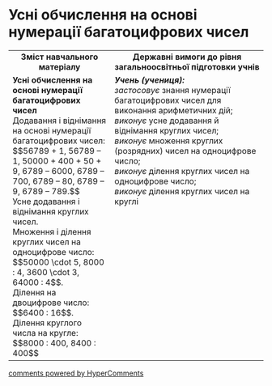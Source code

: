 <div id="hypercomments_widget" class="js-hypercomments-widget invisible"></div>

# Усні обчислення на основі нумерації багатоцифрових чисел
<table>
  <tr>
    <td width="40%" align="center"><b>Зміст навчального матеріалу<b></td>
    <td width="60%" align="center"><b>Державні вимоги до рівня загальноосвітньої підготовки учнів</b></td>
  </tr>
  <tr>
    <td width="40%" style="vertical-align:top !important;"><b>Усні обчислення на основі нумерації багатоцифрових чисел</b><br>
Додавання і віднімання на основі нумерації багатоцифрових чисел: $$56789 + 1, 56789 – 1, 50000 + 400 + 50 + 9, 6789 –  6000, 6789 – 700, 6789 – 80, 6789 – 9, 6789 – 789.$$<br> 
Усне додавання і віднімання круглих чисел.<br>
Множення і ділення круглих чисел на одноцифрове число: $$50000 \cdot 5, 8000 : 4, 3600 \cdot 3, 64000 : 4$$. <br>
Ділення на двоцифрове число: $$6400 : 16$$.<br>
Ділення круглого числа на кругле: $$8000 : 400, 8400 : 400$$<br></td>
    <td width="60%" style="vertical-align:top !important;"><i><b>Учень (учениця):</b></i><br>
<i>застосовує</i> знання нумерації багатоцифрових чисел для виконання арифметичних дій;<br>
<i>виконує</i> усне додавання й віднімання круглих чисел;<br>
<i>виконує</i> множення круглих (розрядних) чисел на одноцифрове число;<br>
<i>виконує</i> ділення круглих чисел на одноцифрове число;<br>
<i>виконує</i> ділення круглих чисел на круглі <br></td>
  </tr>
</table>

<div class="js-hypercomments-container">
    <a href="http://hypercomments.com" class="hc-link" title="comments widget">comments powered by HyperComments</a>
</div>
